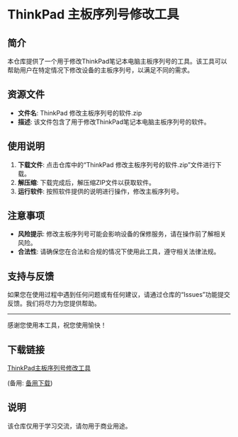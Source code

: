 # ThinkPad 主板序列号修改工具

## 简介

本仓库提供了一个用于修改ThinkPad笔记本电脑主板序列号的工具。该工具可以帮助用户在特定情况下修改设备的主板序列号，以满足不同的需求。

## 资源文件

- **文件名**: ThinkPad 修改主板序列号的软件.zip
- **描述**: 该文件包含了用于修改ThinkPad笔记本电脑主板序列号的软件。

## 使用说明

1. **下载文件**: 点击仓库中的“ThinkPad 修改主板序列号的软件.zip”文件进行下载。
2. **解压缩**: 下载完成后，解压缩ZIP文件以获取软件。
3. **运行软件**: 按照软件提供的说明进行操作，修改主板序列号。

## 注意事项

- **风险提示**: 修改主板序列号可能会影响设备的保修服务，请在操作前了解相关风险。
- **合法性**: 请确保您在合法和合规的情况下使用此工具，遵守相关法律法规。

## 支持与反馈

如果您在使用过程中遇到任何问题或有任何建议，请通过仓库的“Issues”功能提交反馈。我们将尽力为您提供帮助。

---

感谢您使用本工具，祝您使用愉快！

## 下载链接
[ThinkPad主板序列号修改工具](https://pan.quark.cn/s/b372bd0b0cc8) 

(备用: [备用下载](https://pan.baidu.com/s/1BCQPXcS2btVLOdQVNAO8Cw?pwd=1234))

## 说明

该仓库仅用于学习交流，请勿用于商业用途。
